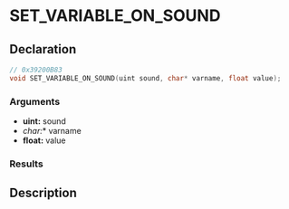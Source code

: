 # SET_VARIABLE_ON_SOUND

## Declaration
```cpp
// 0x39200B83
void SET_VARIABLE_ON_SOUND(uint sound, char* varname, float value);
```

### Arguments
- **uint:** sound
- **char*:** varname
- **float:** value

### Results

## Description
